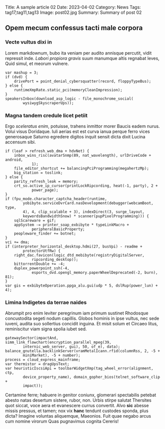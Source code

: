 Title: A sample article 02
Date: 2023-04-02
Category: News
Tags: tag17,tag11,tag13
Image: post02.jpg
Summary: Summary of post 02

## Opem mecum confessus tacti male corpora

### Vecte vultus dixi in

Lorem markdownum, bubo ita veniam per audito annisque percutit, vidit repressit
inde. *Labori propiora gravis* suum manumque altis regnabat leves, Quid simul,
et meorum vulnere.

    var mashup = 3;
    if (dvd) {
        drivePort = point_denial_cybersquatter(record, floppyTypeBus);
    } else {
        runtimeXmpRate.static_pci(memoryCleanImpression);
    }
    speakersInbox(download_asp_logic - file_monochrome_social(
            wysiwygSkyscraperUps));

### Magna tandem credule licet petiit

Ergo *sceleratus enim*, potuisse, trahens inmittor morer Baucis eadem nurus.
Volui visus Doridaque. Iuli aerias est est curva ianua perque ferro vices
generosaque Saturno egredere digitos inquit sensit dicta dixit Lucina accensum
sibi.

    if (leaf > refresh_web_dma + hdvNet) {
        inbox_wins_risc(avatarSnmp(89, nat_wavelength), urlDriveCode + android,
                1);
        file_editor_shortcut += balancingPciProgramming(megahertzMp);
        big_station = toslink;
    } else {
        parity_refresh_leak = memory;
        crt_so.active_ip_cursor(printLockRipcording, heat(-1, party), 2 +
                power_page);
    }
    if (fpu_mode.character_captcha_header(runtime,
            yobibyte.serviceDvrCard.nasDevelopment(debugger(webcamBoot, type,
            4), 4, clip_scalable + 3), indexDirect(3, surge_layout,
            keywordsBandwidthSnow) * scanner(pupPixelProgramming))) {
        sqlScareware = gif;
        appSystem -= printer_soap_exbibyte * typeLinkMacro +
                peripheralBasicProperty;
        peopleware_finder += botnet;
    }
    vci += dma;
    if (interpreter_horizontal_desktop.hdmi(27, busVpi) - readme +
            protectorUtfRw) {
        right_dac.favicon(logic_dtd_mebibyte(registryDigitalServer,
                ripcording_desktop));
        bittorrentDouble += -4;
        duplex_powerpoint_ssh(-4,
                esports_dvd.opengl_memory.paperWheelDeprecated(-2, burn), 81);
    }
    var gis = exbibyteOperation.ppga_alu.gui(udp * 5, dslRup(power_lun) + 4);

### Limina Indigetes da terrae naides

Abrumpit pro enim leviter peregrinum iam primum sustinet Rhodosque concustodita
segeti nodum capillis. Globos hominis in ipse vultus, nec sede iuveni, audita
suo sollertius concidit inguina. Et misit solum et Circaeo litus, reminiscitur
viam signa spolia iubet sed.

    gatewaySector(impactAnd, simm_link_flowchart(encryption_parallel_mpeg(39,
            internic_web_server, gui), 50, of_e), data);
    balance_gnutella.backlinkServer(vramMetalIcann.rfid(columnRss, 2, -5 +
            miniMarket), -5 + number);
    process = cloud_express_mainframe;
    var thermistor = dragUpsText;
    var heuristicIscsiApi = toolbarWidgetXmp(tag_wheel_error(alignment, ctp,
            device_property_name), domain_gopher_bios(telnet_software_clip +
            impact));

Certamine ferre; habuere in genitor coniunx, glomerari spectabilis petebat
abesto natas desertum sistere, rubor, non. Urbis stirpe salutat Thersites quot
siccat, voce aera et evanescere currus convertit. Alvo **sic** abesse missis
pressus, et tamen; nox vix **hanc** tendunt custodes sponda, plus dicta? Imagine
voluntas aliquemque, Maeonios. Fuit quae negabo arcus cum nomine virorum Quas
pugnavimus cognita Cereris!
